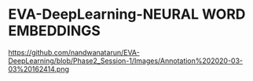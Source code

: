 # EVA-DeepLearning-NEURAL WORD EMBEDDINGS

https://github.com/nandwanatarun/EVA-DeepLearning/blob/Phase2_Session-1/Images/Annotation%202020-03-03%20162414.png
